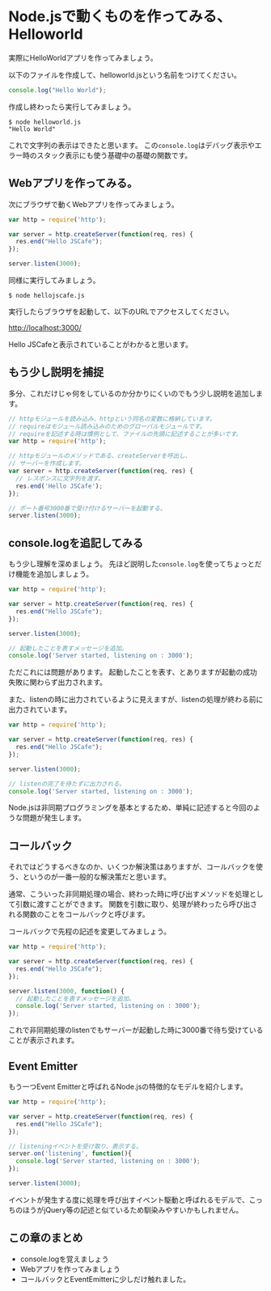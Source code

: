 Node.jsで動くものを作ってみる、Helloworld
=======================================

実際にHelloWorldアプリを作ってみましょう。

以下のファイルを作成して、helloworld.jsという名前をつけてください。

```javascript
console.log("Hello World");
```

作成し終わったら実行してみましょう。

```shell
$ node helloworld.js
"Hello World"
```

これで文字列の表示はできたと思います。
この`console.log`はデバッグ表示やエラー時のスタック表示にも使う基礎中の基礎の関数です。

Webアプリを作ってみる。
---------------------------------------

次にブラウザで動くWebアプリを作ってみましょう。

```javascript
var http = require('http');

var server = http.createServer(function(req, res) {
  res.end("Hello JSCafe");
});

server.listen(3000);
```

同様に実行してみましょう。

```shell
$ node hellojscafe.js
```

実行したらブラウザを起動して、以下のURLでアクセスしてください。

[http://localhost:3000/](http://localhost:3000/)

Hello JSCafeと表示されていることがわかると思います。

もう少し説明を捕捉
---------------------------------------

多分、これだけじゃ何をしているのか分かりにくいのでもう少し説明を追加します。

```javascript
// httpモジュールを読み込み、httpという同名の変数に格納しています。
// requireはモジュール読み込みのためのグローバルモジュールです。
// requireを記述する時は慣例として、ファイルの先頭に記述することが多いです。
var http = require('http');

// httpモジュールのメソッドである、createServerを呼出し、
// サーバーを作成します。
var server = http.createServer(function(req, res) {
  // レスポンスに文字列を渡す。
  res.end('Hello JSCafe');
});

// ポート番号3000番で受け付けるサーバーを起動する。
server.listen(3000);
```

console.logを追記してみる
---------------------------------------

もう少し理解を深めましょう。
先ほど説明した`console.log`を使ってちょっとだけ機能を追加しましょう。

```javascript
var http = require('http');

var server = http.createServer(function(req, res) {
  res.end("Hello JSCafe");
});

server.listen(3000);

// 起動したことを表すメッセージを追加。
console.log('Server started, listening on : 3000');
```

ただこれには問題があります。
起動したことを表す、とありますが起動の成功失敗に関わらず出力されます。

また、listenの時に出力されているように見えますが、listenの処理が終わる前に出力されています。

```javascript
var http = require('http');

var server = http.createServer(function(req, res) {
  res.end("Hello JSCafe");
});

server.listen(3000);

// listenの完了を待たずに出力される。
console.log('Server started, listening on : 3000');
```

Node.jsは非同期プログラミングを基本とするため、単純に記述すると今回のような問題が発生します。

コールバック
---------------------------------------

それではどうするべきなのか、いくつか解決策はありますが、コールバックを使う、というのが一番一般的な解決策だと思います。

通常、こういった非同期処理の場合、終わった時に呼び出すメソッドを処理として引数に渡すことができます。
関数を引数に取り、処理が終わったら呼び出される関数のことをコールバックと呼びます。

コールバックで先程の記述を変更してみましょう。

```javascript
var http = require('http');

var server = http.createServer(function(req, res) {
  res.end("Hello JSCafe");
});

server.listen(3000, function() {
  // 起動したことを表すメッセージを追加。
  console.log('Server started, listening on : 3000');
});
```

これで非同期処理のlistenでもサーバーが起動した時に3000番で待ち受けていることが表示されます。



Event Emitter
--------------------------------------

もう一つEvent Emitterと呼ばれるNode.jsの特徴的なモデルを紹介します。

```javascript
var http = require('http');

var server = http.createServer(function(req, res) {
  res.end("Hello JSCafe");
});

// listeningイベントを受け取り、表示する。
server.on('listening', function(){
  console.log('Server started, listening on : 3000');
});

server.listen(3000);

```

イベントが発生する度に処理を呼び出すイベント駆動と呼ばれるモデルで、こっちのほうがjQuery等の記述と似ているため馴染みやすいかもしれません。

この章のまとめ
--------------------------------------

+ console.logを覚えましょう
+ Webアプリを作ってみましょう
+ コールバックとEventEmitterに少しだけ触れました。
